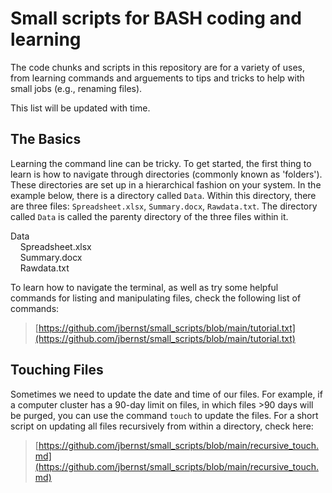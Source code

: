 # Small scripts for BASH coding and learning
The code chunks and scripts in this repository are for a variety of uses, from learning commands and arguements to tips and tricks to help with small jobs (e.g., renaming files).

This list will be updated with time.

## The Basics
Learning the command line can be tricky. To get started, the first thing to learn is how to navigate through directories (commonly known as 'folders'). These directories are set up in a hierarchical fashion on your system. In the example below, there is a directory called ```Data```. Within this directory, there are three files: ```Spreadsheet.xlsx```, ```Summary.docx```, ```Rawdata.txt```. The directory called ```Data``` is called the parenty directory of the three files within it. 

Data  
&nbsp;&nbsp;&nbsp;&nbsp;Spreadsheet.xlsx  
&nbsp;&nbsp;&nbsp;&nbsp;Summary.docx  
&nbsp;&nbsp;&nbsp;&nbsp;Rawdata.txt

To learn how to navigate the terminal, as well as try some helpful commands for listing and manipulating files, check the following list of commands:
  >[https://github.com/jbernst/small_scripts/blob/main/tutorial.txt](https://github.com/jbernst/small_scripts/blob/main/tutorial.txt)

## Touching Files
Sometimes we need to update the date and time of our files. For example, if a computer cluster has a 90-day limit on files, in which files >90 days will be purged, you can use the command ```touch``` to update the files. For a short script on updating all files recursively from within a directory, check here:
  >[https://github.com/jbernst/small_scripts/blob/main/recursive_touch.md](https://github.com/jbernst/small_scripts/blob/main/recursive_touch.md)
